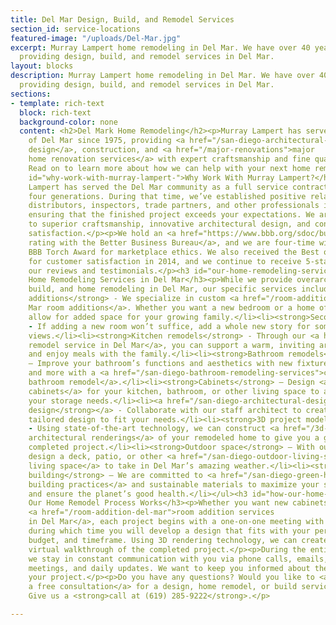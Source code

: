 ```yaml
---
title: Del Mar Design, Build, and Remodel Services
section_id: service-locations
featured-image: "/uploads/Del-Mar.jpg"
excerpt: Murray Lampert home remodeling in Del Mar. We have over 40 years experience
  providing design, build, and remodel services in Del Mar.
layout: blocks
description: Murray Lampert home remodeling in Del Mar. We have over 40 years experience
  providing design, build, and remodel services in Del Mar.
sections:
- template: rich-text
  block: rich-text
  background-color: none
  content: <h2>Del Mark Home Remodeling</h2><p>Murray Lampert has served the city
    of Del Mar since 1975, providing <a href="/san-diego-architectural-design-services">architectural
    design</a>, construction, and <a href="/major-renovations">major
    home renovation services</a> with expert craftsmanship and fine quality materials.
    Read on to learn more about how we can help with your next home remodel or expansion.</p><h3
    id="why-work-with-murray-lampert-">Why Work With Murray Lampert?</h3><p>Murray
    Lampert has served the Del Mar community as a full service contractor for over
    four generations. During that time, we’ve established positive relationships with
    distributors, inspectors, trade partners, and other professionals in the area,
    ensuring that the finished project exceeds your expectations. We are committed
    to superior craftsmanship, innovative architectural design, and consistent customer
    satisfaction.</p><p>We hold an <a href="https://www.bbb.org/sdoc/business-reviews/construction-and-remodeling-services/murray-lampert-design-build-remodel-in-san-diego-ca-100554/#bbbonlineclick">A+
    rating with the Better Business Bureau</a>, and we are four-time winners of the
    BBB Torch Award for marketplace ethics. We also received the Best of Houzz award
    for customer satisfaction in 2014, and we continue to receive 5-star ratings in
    our reviews and testimonials.</p><h3 id="our-home-remodeling-services-in-del-mar">Our
    Home Remodeling Services in Del Mar</h3><p>While we provide overarching design,
    build, and home remodeling in Del Mar, our specific services include:</p><ul><li><strong>Room
    additions</strong> - We specialize in custom <a href="/room-additions-del-mar">Del
    Mar room additions</a>. Whether you want a new bedroom or a home office, we can
    allow for added space for your growing family.</li><li><strong>Second stories</strong>
    - If adding a new room won’t suffice, add a whole new story for some new breathtaking
    views.</li><li><strong>Kitchen remodels</strong> - Through our <a href="/kitchen-remodeling-del-mar">kitchen
    remodel service in Del Mar</a>, you can support a warm, inviting area to prepare
    and enjoy meals with the family.</li><li><strong>Bathroom remodels</strong>
    – Improve your bathroom’s functions and aesthetics with new fixtures, tiles, counters,
    and more with a <a href="/san-diego-bathroom-remodeling-services">custom
    bathroom remodel</a>.</li><li><strong>Cabinets</strong> – Design <a href="/san-diego-custom-cabinet-construction-services">custom
    cabinets</a> for your kitchen, bathroom, or other living space to accommodate
    your storage needs.</li><li><a href="/san-diego-architectural-design-services"><strong>Architectural
    design</strong></a> - Collaborate with our staff architect to create a completely
    tailored design to fit your needs.</li><li><strong>3D project modeling</strong>
    - Using state-of-the-art technology, we can construct <a href="/3d-architectural-rendering-services">3D
    architectural renderings</a> of your remodeled home to give you a glimpse of the
    completed project.</li><li><strong>Outdoor space</strong> – With our help,
    design a deck, patio, or other <a href="/san-diego-outdoor-living-space-design/">outdoor
    living space</a> to take in Del Mar’s amazing weather.</li><li><strong>Green
    building</strong> – We are committed to <a href="/san-diego-green-home-construction/">green
    building practices</a> and sustainable materials to maximize your saving potential
    and ensure the planet’s good health.</li></ul><h3 id="how-our-home-remodel-process-works">How
    Our Home Remodel Process Works</h3><p>Whether you want new cabinets or need our
    <a href="/room-addition-del-mar">room addition services
    in Del Mar</a>, each project begins with a one-on-one meeting with our staff architect,
    during which time you will develop a design that fits with your personal style,
    budget, and timeframe. Using 3D rendering technology, we can create a detailed
    virtual walkthrough of the completed project.</p><p>During the entire process,
    we stay in constant communication with you via phone calls, emails, in-person
    meetings, and daily updates. We want to keep you informed about the progress of
    your project.</p><p>Do you have any questions? Would you like to <a href="/contact">schedule
    a free consultation</a> for a design, home remodel, or build service in Del Mar?
    Give us a <strong>call at (619) 285-9222</strong>.</p>

---
```

